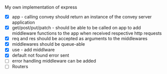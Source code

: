 My own implementation of express

- [x] app - calling convey should return an instance of the convey server application
- [x] get/post/put/patch - should be able to be called on app to add middleware functions to the app when received respective http requests
- [x] req and res should be accepted as arguments to the middlewares
- [x] middlewares should be queue-able
- [x] use - add middlware
- [x] default not found error sent
- [ ] error handling middleware can be added
- [ ] Routers
